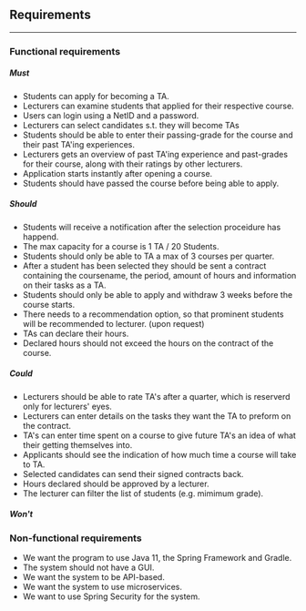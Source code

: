 ## Requirements
---
### Functional requirements

##### Must
- Students can apply for becoming a TA.
- Lecturers can examine students that applied for their respective course.
- Users can login using a NetID and a password.
- Lecturers can select candidates s.t. they will become TAs
- Students should be able to enter their passing-grade for the course and their past TA'ing experiences.
 - Lecturers gets an overview of past TA'ing experience and past-grades for their course, along with their ratings by other lecturers.
- Application starts instantly after opening a course.
- Students should have passed the course before being able to apply.






##### Should
- Students will receive a notification after the selection proceidure has happend.
- The max capacity for a course is 1 TA / 20 Students.
- Students should only be able to TA a max of 3 courses per quarter.
- After a student has been selected they should be sent a contract containing the coursename, the period, amount of hours and information on their tasks as a TA.
- Students should only be able to apply and withdraw 3 weeks before the course starts.
- There needs to a recommendation option, so that prominent students will be recommended to  lecturer. (upon request)
- TAs can declare their hours.
- Declared hours should not exceed the hours on the contract of the course.






##### Could
- Lecturers should be able to rate TA's after a quarter, which is reserverd only for lecturers' eyes.
- Lecturers can enter details on the tasks they want the TA to preform on the contract. 
- TA's can enter time spent on a course to give future TA's an idea of what their getting themselves into.
- Applicants should see the indication of how much time a course will take to TA.
- Selected candidates can send their signed contracts back.
- Hours declared should be approved by a lecturer.
- The lecturer can filter the list of students (e.g. mimimum grade). 


 




##### Won't


### Non-functional requirements
- We want the program to use Java 11, the Spring Framework and Gradle.
- The system should not have a GUI.
- We want the system to be API-based.
- We want the system to use microservices.
- We want to use Spring Security for the system.

